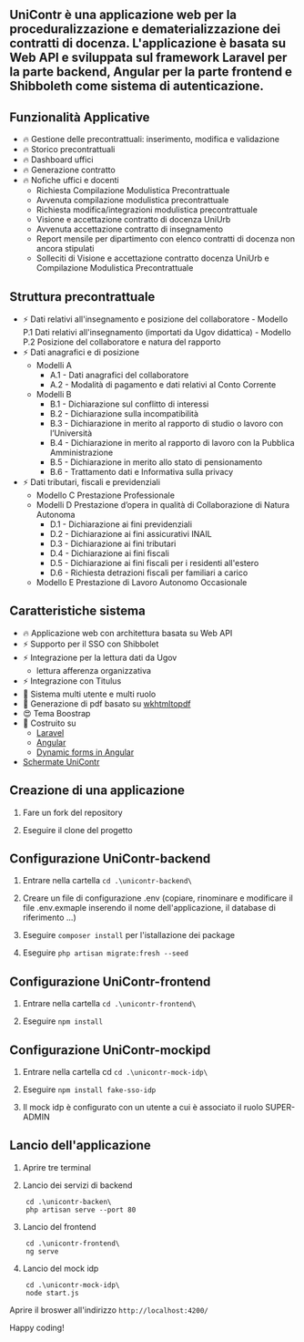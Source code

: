 UniContr è una applicazione web per la proceduralizzazione e dematerializzazione dei contratti di docenza. L'applicazione è basata su Web API e sviluppata sul framework Laravel per la parte backend, Angular per la parte frontend e Shibboleth come sistema di autenticazione.
-------------------------------

## Funzionalità Applicative

- 🔥 Gestione delle precontrattuali: inserimento, modifica e validazione 
- 🔥 Storico precontrattuali
- 🔥 Dashboard uffici 
- 🔥 Generazione contratto
- 🔥 Nofiche uffici e docenti 
    - Richiesta Compilazione Modulistica Precontrattuale
    - Avvenuta compilazione modulistica precontrattuale
    - Richiesta modifica/integrazioni modulistica precontrattuale
    - Visione e accettazione contratto di docenza UniUrb
    - Avvenuta accettazione contratto di insegnamento 
    - Report mensile per dipartimento con elenco contratti di docenza non ancora stipulati
    - Solleciti di Visione e accettazione contratto docenza UniUrb e Compilazione Modulistica Precontrattuale

## Struttura precontrattuale 

- ⚡️ Dati relativi all'insegnamento e posizione del collaboratore 
      - Modello P.1 Dati relativi all'insegnamento (importati da Ugov didattica)
      - Modello P.2 Posizione del collaboratore e natura del rapporto 
- ⚡️ Dati anagrafici e di posizione
    - Modelli A
        - A.1 - Dati anagrafici del collaboratore
        - A.2 - Modalità di pagamento e dati relativi al Conto Corrente
    - Modelli B
        - B.1 - Dichiarazione sul conflitto di interessi
        - B.2 - Dichiarazione sulla incompatibilità
        - B.3 - Dichiarazione in merito al rapporto di studio o lavoro con l’Università
        - B.4 - Dichiarazione in merito al rapporto di lavoro con la Pubblica Amministrazione
        - B.5 - Dichiarazione in merito allo stato di pensionamento
        - B.6 - Trattamento dati e Informativa sulla privacy
- ⚡️ Dati tributari, fiscali e previdenziali
    - Modello C Prestazione Professionale 
    - Modelli D Prestazione d’opera in qualità di Collaborazione di Natura Autonoma
        - D.1 - Dichiarazione ai fini previdenziali
        - D.2 - Dichiarazione ai fini assicurativi INAIL
        - D.3 - Dichiarazione ai fini tributari
        - D.4 - Dichiarazione ai fini fiscali
        - D.5 - Dichiarazione ai fini fiscali per i residenti all'estero
        - D.6 - Richiesta detrazioni fiscali per familiari a carico
    - Modello E Prestazione di Lavoro Autonomo Occasionale 


## Caratteristiche sistema

- 🔥 Applicazione web con architettura basata su Web API
- ⚡️ Supporto per il SSO con Shibbolet
- ⚡️ Integrazione per la lettura dati da Ugov
    - lettura afferenza organizzativa
- ⚡️ Integrazione con Titulus 
- 📝 Sistema multi utente e multi ruolo
- 📝 Generazione di pdf basato su [wkhtmltopdf](https://github.com/barryvdh/laravel-snappy)
- 😍 Tema Boostrap 
- 💪 Costruito su 
    - [Laravel](https://laravel.com/) 
    - [Angular](https://angular.io/)
    - [Dynamic forms in Angular](https://formly.dev/)
- [Schermate UniContr](UniContr.pdf)

## Creazione di una applicazione

1) Fare un fork del repository 

2) Eseguire il clone del progetto 

## Configurazione UniContr-backend

1) Entrare nella cartella `cd .\unicontr-backend\`

2) Creare un file di configurazione .env (copiare, rinominare e modificare il file .env.exmaple inserendo il nome dell'applicazione, 
il database di riferimento ...)

3) Eseguire `composer install` per l'istallazione dei package

4) Eseguire `php artisan migrate:fresh --seed` 

## Configurazione UniContr-frontend

1) Entrare nella cartella `cd .\unicontr-frontend\`

2) Eseguire `npm install`
   
## Configurazione UniContr-mockipd

1) Entrare nella cartella cd `cd .\unicontr-mock-idp\`

2) Eseguire  `npm install fake-sso-idp`

3) Il mock idp è configurato con un utente a cui è associato il ruolo SUPER-ADMIN


## Lancio dell'applicazione

1) Aprire tre terminal

2) Lancio dei servizi di backend 

```   
    cd .\unicontr-backen\
    php artisan serve --port 80
``` 

3) Lancio del frontend

```
    cd .\unicontr-frontend\
    ng serve
```

4) Lancio del mock idp

```
    cd .\unicontr-mock-idp\  
    node start.js
``` 

Aprire il broswer all'indirizzo  `http://localhost:4200/`










Happy coding! 

